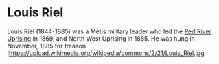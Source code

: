# Louis Riel 
Louis Riel (1844-1885) was a Métis military leader who led the [Red River Uprising](https://www.thecanadianencyclopedia.ca/en/article/red-river-rebellion) in 1869, and North West Uprising in 1885. He was hung in November, 1885 for treason.
!https://upload.wikimedia.org/wikipedia/commons/2/21/Louis_Riel.jpg
